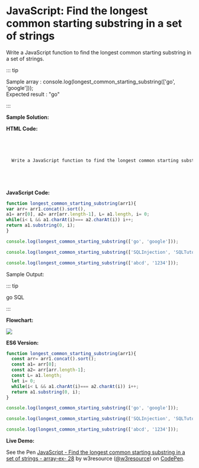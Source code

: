 # JavaScript: Find the longest common starting substring in a set of strings

Write a JavaScript function to find the longest common starting substring in a set of strings.

::: tip

Sample array : console.log(longest\_common\_starting_substring(\['go', 'google'\]));  
Expected result : "go"

:::

**Sample Solution:**

**HTML Code:**

```html



  
  Write a JavaScript function to find the longest common starting substring in a set of strings






```

**JavaScript Code:**

```javascript
function longest_common_starting_substring(arr1){
var arr= arr1.concat().sort(),
a1= arr[0], a2= arr[arr.length-1], L= a1.length, i= 0;
while(i< L && a1.charAt(i)=== a2.charAt(i)) i++;
return a1.substring(0, i);
}

console.log(longest_common_starting_substring(['go', 'google'])); 

console.log(longest_common_starting_substring(['SQLInjection', 'SQLTutorial'])); 

console.log(longest_common_starting_substring(['abcd', '1234'])); 

```

Sample Output:

::: tip

go
SQL

:::

**Flowchart:**

![](https://www.w3resource.com/w3r_images/javascript-array-exercise-28.png)  

**ES6 Version:**

```javascript
function longest_common_starting_substring(arr1){
  const arr= arr1.concat().sort();
  const a1= arr[0];
  const a2= arr[arr.length-1];
  const L= a1.length;
  let i= 0;
  while(i< L && a1.charAt(i)=== a2.charAt(i)) i++;
  return a1.substring(0, i);
}

console.log(longest_common_starting_substring(['go', 'google'])); 

console.log(longest_common_starting_substring(['SQLInjection', 'SQLTutorial'])); 

console.log(longest_common_starting_substring(['abcd', '1234']));

```

**Live Demo:**

<section class="expand-codepen"><p data-height="380" data-theme-id="dark" data-slug-hash="LzLpPX" data-default-tab="js,result" data-user="w3resource" data-embed-version="2" data-pen-title="JavaScript - Find the longest common starting substring in a set of strings - array-ex- 28" data-editable="true" class="codepen">See the Pen <a href="https://codepen.io/w3resource/pen/LzLpPX/">JavaScript - Find the longest common starting substring in a set of strings - array-ex- 28</a> by w3resource (<a href="https://codepen.io/w3resource">@w3resource</a>) on <a href="https://codepen.io">CodePen</a>.</p><codepen></codepen></section>